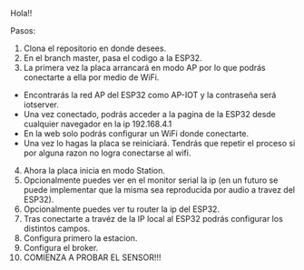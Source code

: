 Hola!! 

Pasos:
1. Clona el repositorio en donde desees.
2. En el branch master, pasa el codigo a la ESP32.
3. La primera vez la placa arrancará en modo AP por lo que podrás conectarte a ella por medio de WiFi.
 * Encontrarás la red AP del ESP32 como AP-IOT y la contraseña será iotserver.
 * Una vez conectado, podrás acceder a la pagina de la ESP32 desde cualquier navegador en la ip 192.168.4.1
 * En la web solo podrás configurar un WiFi donde conectarte.
 * Una vez lo hagas la placa se reiniciará. Tendrás que repetir el proceso si por alguna razon no logra conectarse al wifi.
4. Ahora la placa inicia en modo Station.
5. Opcionalmente puedes ver en el monitor serial la ip (en un futuro se puede implementar que la misma sea reproducida por audio a travez del ESP32).
6. Opcionalmente puedes ver tu router la ip del ESP32.
7. Tras conectarte a travéz de la IP local al ESP32 podrás configurar los distintos campos.
8. Configura primero la estacion.
9. Configura el broker.
10. COMIENZA A PROBAR EL SENSOR!!! 